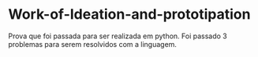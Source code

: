 # Work-of-Ideation-and-prototipation
Prova que foi passada para ser realizada em python. Foi passado 3 problemas para serem resolvidos com a linguagem.
